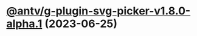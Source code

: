 # [@antv/g-plugin-svg-picker-v1.8.0-alpha.1](https://github.com/antvis/g/compare/@antv/g-plugin-svg-picker@1.7.51...@antv/g-plugin-svg-picker@1.8.0-alpha.1) (2023-06-25)
